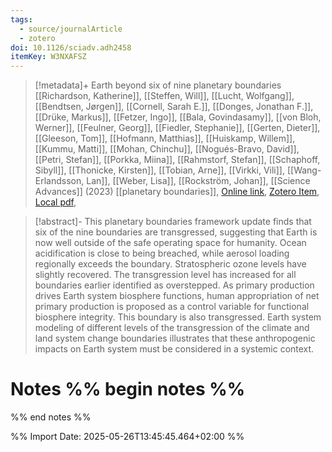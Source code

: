 ```yaml
---
tags:
  - source/journalArticle
  - zotero
doi: 10.1126/sciadv.adh2458
itemKey: W3NXAFSZ
---
```

>[!metadata]+
> Earth beyond six of nine planetary boundaries
> [[Richardson, Katherine]], [[Steffen, Will]], [[Lucht, Wolfgang]], [[Bendtsen, Jørgen]], [[Cornell, Sarah E.]], [[Donges, Jonathan F.]], [[Drüke, Markus]], [[Fetzer, Ingo]], [[Bala, Govindasamy]], [[von Bloh, Werner]], [[Feulner, Georg]], [[Fiedler, Stephanie]], [[Gerten, Dieter]], [[Gleeson, Tom]], [[Hofmann, Matthias]], [[Huiskamp, Willem]], [[Kummu, Matti]], [[Mohan, Chinchu]], [[Nogués-Bravo, David]], [[Petri, Stefan]], [[Porkka, Miina]], [[Rahmstorf, Stefan]], [[Schaphoff, Sibyll]], [[Thonicke, Kirsten]], [[Tobian, Arne]], [[Virkki, Vili]], [[Wang-Erlandsson, Lan]], [[Weber, Lisa]], [[Rockström, Johan]], 
> [[Science Advances]] (2023)
> [[planetary boundaries]], 
> [Online link](https://www.science.org/doi/10.1126/sciadv.adh2458), [Zotero Item](zotero://select/library/items/W3NXAFSZ), [Local pdf](file://C:/Users/aburg/Documents/references/zotero/storage/CZXMXEX4/Richardson2023_Earthsix.pdf), 

>[!abstract]-
>This planetary boundaries framework update finds that six of the nine boundaries are transgressed, suggesting that Earth is now well outside of the safe operating space for humanity. Ocean acidification is close to being breached, while aerosol loading regionally exceeds the boundary. Stratospheric ozone levels have slightly recovered. The transgression level has increased for all boundaries earlier identified as overstepped. As primary production drives Earth system biosphere functions, human appropriation of net primary production is proposed as a control variable for functional biosphere integrity. This boundary is also transgressed. Earth system modeling of different levels of the transgression of the climate and land system change boundaries illustrates that these anthropogenic impacts on Earth system must be considered in a systemic context.

# Notes %% begin notes %%

%% end notes %%




%% Import Date: 2025-05-26T13:45:45.464+02:00 %%
